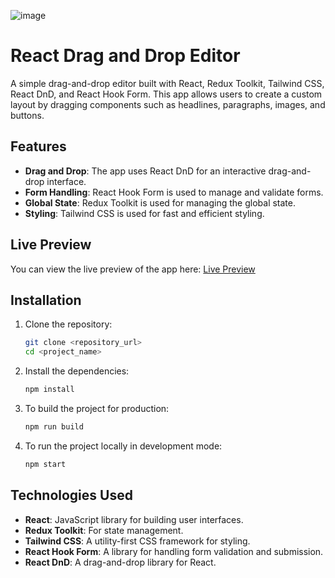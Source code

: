 ![image](https://github.com/user-attachments/assets/a6ab8963-bc63-436e-af71-091cad67d1d1)

# React Drag and Drop Editor

A simple drag-and-drop editor built with React, Redux Toolkit, Tailwind CSS, React DnD, and React Hook Form. This app allows users to create a custom layout by dragging components such as headlines, paragraphs, images, and buttons.

## Features

* **Drag and Drop**: The app uses React DnD for an interactive drag-and-drop interface.
* **Form Handling**: React Hook Form is used to manage and validate forms.
* **Global State**: Redux Toolkit is used for managing the global state.
* **Styling**: Tailwind CSS is used for fast and efficient styling.

## Live Preview

You can view the live preview of the app here: [Live Preview](https://web-editor-gules.vercel.app/)

## Installation

1. Clone the repository:

   ```bash
   git clone <repository_url>
   cd <project_name>
   ```

2. Install the dependencies:

   ```bash
   npm install
   ```

3. To build the project for production:

   ```bash
   npm run build
   ```

4. To run the project locally in development mode:

   ```bash
   npm start
   ```

## Technologies Used

* **React**: JavaScript library for building user interfaces.
* **Redux Toolkit**: For state management.
* **Tailwind CSS**: A utility-first CSS framework for styling.
* **React Hook Form**: A library for handling form validation and submission.
* **React DnD**: A drag-and-drop library for React.
